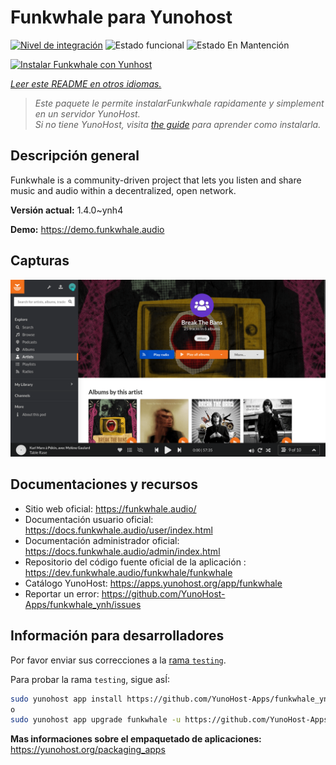 <!--
Este archivo README esta generado automaticamente<https://github.com/YunoHost/apps/tree/master/tools/readme_generator>
No se debe editar a mano.
-->

# Funkwhale para Yunohost

[![Nivel de integración](https://dash.yunohost.org/integration/funkwhale.svg)](https://ci-apps.yunohost.org/ci/apps/funkwhale/) ![Estado funcional](https://ci-apps.yunohost.org/ci/badges/funkwhale.status.svg) ![Estado En Mantención](https://ci-apps.yunohost.org/ci/badges/funkwhale.maintain.svg)

[![Instalar Funkwhale con Yunhost](https://install-app.yunohost.org/install-with-yunohost.svg)](https://install-app.yunohost.org/?app=funkwhale)

*[Leer este README en otros idiomas.](./ALL_README.md)*

> *Este paquete le permite instalarFunkwhale rapidamente y simplement en un servidor YunoHost.*  
> *Si no tiene YunoHost, visita [the guide](https://yunohost.org/install) para aprender como instalarla.*

## Descripción general

Funkwhale is a community-driven project that lets you listen and share music and audio within a decentralized, open network. 

**Versión actual:** 1.4.0~ynh4

**Demo:** <https://demo.funkwhale.audio>

## Capturas

![Captura de Funkwhale](./doc/screenshots/screenshot1.png)

## Documentaciones y recursos

- Sitio web oficial: <https://funkwhale.audio/>
- Documentación usuario oficial: <https://docs.funkwhale.audio/user/index.html>
- Documentación administrador oficial: <https://docs.funkwhale.audio/admin/index.html>
- Repositorio del código fuente oficial de la aplicación : <https://dev.funkwhale.audio/funkwhale/funkwhale>
- Catálogo YunoHost: <https://apps.yunohost.org/app/funkwhale>
- Reportar un error: <https://github.com/YunoHost-Apps/funkwhale_ynh/issues>

## Información para desarrolladores

Por favor enviar sus correcciones a la [rama `testing`](https://github.com/YunoHost-Apps/funkwhale_ynh/tree/testing).

Para probar la rama `testing`, sigue asÍ:

```bash
sudo yunohost app install https://github.com/YunoHost-Apps/funkwhale_ynh/tree/testing --debug
o
sudo yunohost app upgrade funkwhale -u https://github.com/YunoHost-Apps/funkwhale_ynh/tree/testing --debug
```

**Mas informaciones sobre el empaquetado de aplicaciones:** <https://yunohost.org/packaging_apps>
